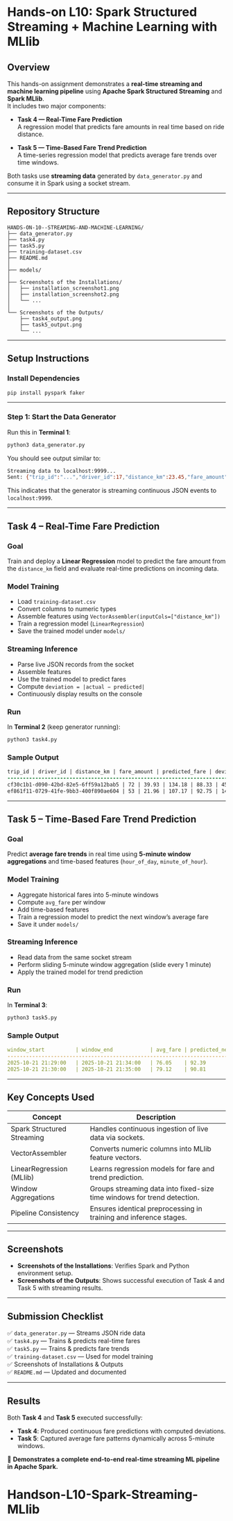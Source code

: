# Hands-on L10: Spark Structured Streaming + Machine Learning with MLlib

## Overview
This hands-on assignment demonstrates a **real-time streaming and machine learning pipeline** using **Apache Spark Structured Streaming** and **Spark MLlib**.  
It includes two major components:

- **Task 4 — Real-Time Fare Prediction**  
  A regression model that predicts fare amounts in real time based on ride distance.

- **Task 5 — Time-Based Fare Trend Prediction**  
  A time-series regression model that predicts average fare trends over time windows.

Both tasks use **streaming data** generated by `data_generator.py` and consume it in Spark using a socket stream.

---

## Repository Structure

```
HANDS-ON-10--STREAMING-AND-MACHINE-LEARNING/
├── data_generator.py
├── task4.py
├── task5.py
├── training-dataset.csv
├── README.md
│
├── models/
│
├── Screenshots of the Installations/
│   ├── installation_screenshot1.png
│   ├── installation_screenshot2.png
│   └── ...
│
└── Screenshots of the Outputs/
    ├── task4_output.png
    ├── task5_output.png
    └── ...
```

---

## Setup Instructions

### Install Dependencies
```bash
pip install pyspark faker
```

---

### Step 1: Start the Data Generator
Run this in **Terminal 1**:
```bash
python3 data_generator.py
```

You should see output similar to:
```bash
Streaming data to localhost:9999...
Sent: {"trip_id":"...","driver_id":17,"distance_km":23.45,"fare_amount":67.20,"timestamp":"2025-10-21 17:30:00"}
```
This indicates that the generator is streaming continuous JSON events to `localhost:9999`.

---

## Task 4 – Real-Time Fare Prediction

### Goal
Train and deploy a **Linear Regression** model to predict the fare amount from the `distance_km` field and evaluate real-time predictions on incoming data.

### Model Training
* Load `training-dataset.csv`
* Convert columns to numeric types
* Assemble features using `VectorAssembler(inputCols=["distance_km"])`
* Train a regression model (`LinearRegression`)
* Save the trained model under `models/`

### Streaming Inference
* Parse live JSON records from the socket
* Assemble features
* Use the trained model to predict fares
* Compute `deviation = |actual − predicted|`
* Continuously display results on the console

### Run
In **Terminal 2** (keep generator running):
```bash
python3 task4.py
```

### Sample Output
```diff
trip_id | driver_id | distance_km | fare_amount | predicted_fare | deviation
---------------------------------------------------------------------------
cf30c1b1-d090-42bd-82e5-6ff59a12bab5 | 72 | 39.93 | 134.18 | 88.33 | 45.85
ef861f11-0729-41fe-9bb3-400f890ae604 | 53 | 21.96 | 107.17 | 92.75 | 14.41
```

---

## Task 5 – Time-Based Fare Trend Prediction

### Goal
Predict **average fare trends** in real time using **5-minute window aggregations** and time-based features (`hour_of_day`, `minute_of_hour`).

### Model Training
* Aggregate historical fares into 5-minute windows  
* Compute `avg_fare` per window  
* Add time-based features  
* Train a regression model to predict the next window’s average fare  
* Save it under `models/`

### Streaming Inference
* Read data from the same socket stream  
* Perform sliding 5-minute window aggregation (slide every 1 minute)  
* Apply the trained model for trend prediction  

### Run
In **Terminal 3**:
```bash
python3 task5.py
```

### Sample Output
```yaml
window_start          | window_end            | avg_fare | predicted_next_avg_fare
-------------------------------------------------------------------------------
2025-10-21 21:29:00   | 2025-10-21 21:34:00   | 76.05    | 92.39
2025-10-21 21:30:00   | 2025-10-21 21:35:00   | 79.12    | 90.81
```

---

## Key Concepts Used

| Concept                    |	Description                                                             |
|----------------------------|-------------------------------------------------------------------------|
| Spark Structured Streaming |	Handles continuous ingestion of live data via sockets.                  |
| VectorAssembler            |	Converts numeric columns into MLlib feature vectors.                    |
| LinearRegression (MLlib)   |	Learns regression models for fare and trend prediction.                 |
| Window Aggregations        |	Groups streaming data into fixed-size time windows for trend detection. |
| Pipeline Consistency       |	Ensures identical preprocessing in training and inference stages.       |

---

## Screenshots

- **Screenshots of the Installations**: Verifies Spark and Python environment setup.  
- **Screenshots of the Outputs**: Shows successful execution of Task 4 and Task 5 with streaming results.

---

## Submission Checklist

✅ `data_generator.py` — Streams JSON ride data  
✅ `task4.py` — Trains & predicts real-time fares  
✅ `task5.py` — Trains & predicts fare trends  
✅ `training-dataset.csv` — Used for model training  
✅ Screenshots of Installations & Outputs  
✅ `README.md` — Updated and documented  

---

## Results

Both **Task 4** and **Task 5** executed successfully:

- **Task 4**: Produced continuous fare predictions with computed deviations.  
- **Task 5**: Captured average fare patterns dynamically across 5-minute windows.

🚀 **Demonstrates a complete end-to-end real-time streaming ML pipeline in Apache Spark.**
# Handson-L10-Spark-Streaming-MLlib
